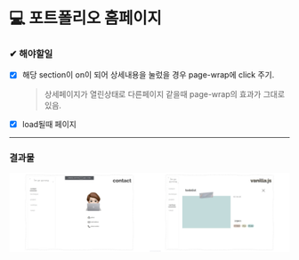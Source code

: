 # 💻 포트폴리오 홈페이지
### ✔ 해야할일

 - [x] 해당 section이 on이 되어 상세내용을 눌렀을 경우 page-wrap에 click 주기.
	 > 상세페이지가 열린상태로 다른페이지 같을때 page-wrap의 효과가 그대로 있음.
- [x] load될때 페이지 
---

### 결과물
<img src="https://github.com/gay0ung/gay0ung.github.io/blob/master/process/3-1.jpg" width="50%%"><img src="https://github.com/gay0ung/gay0ung.github.io/blob/master/process/3-2.jpg" width="50%">

